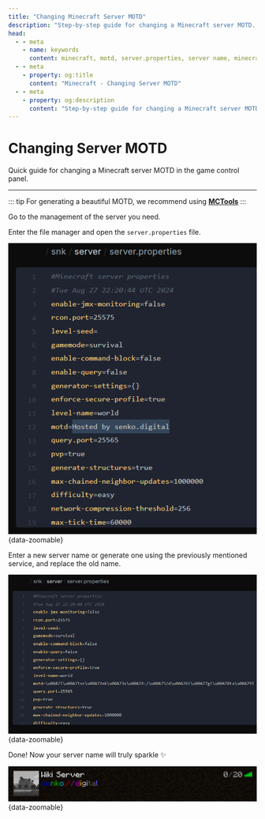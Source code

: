 ```yaml
---
title: "Changing Minecraft Server MOTD"
description: "Step-by-step guide for changing a Minecraft server MOTD. Learn how to create beautiful and attractive names for your server."
head:
  - - meta
    - name: keywords
      content: minecraft, motd, server.properties, server name, minecraft server, changing motd
  - - meta
    - property: og:title 
      content: "Minecraft - Changing Server MOTD"
  - - meta
    - property: og:description
      content: "Step-by-step guide for changing a Minecraft server MOTD. Learn how to create beautiful and attractive names for your server."
---
```




# <MinecraftLogo>Changing Server MOTD</MinecraftLogo>

Quick guide for changing a Minecraft server MOTD in the game control panel.

***

::: tip
For generating a beautiful MOTD, we recommend using **[MCTools](https://mctools.org/motd-creator)**
:::

Go to the management of the server you need.

Enter the file manager and open the `server.properties` file.

![old server name](/images/games/minecraft/server-name/old-name.png){data-zoomable}

Enter a new server name or generate one using the previously mentioned service, and replace the old name.

![new server name](/images/games/minecraft/server-name/new-name.png){data-zoomable}

Done! Now your server name will truly sparkle :sparkles:

![server name in minecraft](/images/games/minecraft/server-icon/old.png){data-zoomable}

